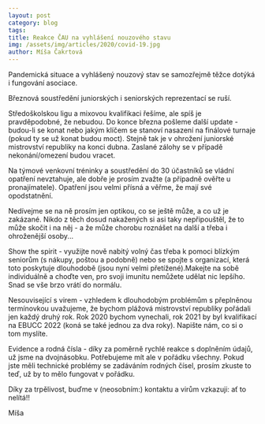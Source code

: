 ```yaml
---
layout: post
category: blog
tags:
title: Reakce ČAU na vyhlášení nouzového stavu
img: /assets/img/articles/2020/covid-19.jpg
author: Míša Čakrtová
---
```


Pandemická situace a vyhlášený nouzový stav se samozřejmě těžce dotýká i fungování asociace.

Březnová soustředění juniorských i seniorských reprezentací se ruší.

Středoškolskou ligu a mixovou kvalifikaci řešíme, ale spíš je pravděpodobné, že nebudou. Do konce března pošleme další update - budou-li se konat nebo jakým klíčem se stanoví nasazení na finálové turnaje (pokud ty se už konat budou moct). Stejně tak je v ohrožení juniorské mistrovství republiky na konci dubna. Zaslané zálohy se v případě nekonání/omezení budou vracet.

Na týmové venkovní tréninky a soustředění do 30 účastníků se vládní opatření nevztahuje, ale dobře je prosím zvažte (a případně ověřte u pronajímatele). Opatření jsou velmi přísná a věřme, že mají své opodstatnění.

Nedívejme se na ně prosím jen optikou, co se ještě může, a co už je zakázané. Nikdo z těch dosud nakažených si asi taky nepřipouštěl, že to může skočit i na něj - a že může chorobu roznášet na další a třeba i ohroženější osoby...

Show the spirit - využijte nově nabitý volný čas třeba k pomoci blízkým seniorům (s nákupy, poštou a podobně) nebo se spojte s organizací, která toto poskytuje dlouhodobě (jsou nyní velmi přetížené).Makejte na sobě individuálně a choďte ven, pro svoji imunitu nemůžete udělat nic lepšího. Snad se vše brzo vrátí do normálu.

Nesouvisející s virem - vzhledem k dlouhodobým problémům s přeplněnou termínovkou uvažujeme, že bychom plážová mistrovství republiky pořádali jen každý druhý rok. Rok 2020 bychom vynechali, rok 2021 by byl kvalifikací na EBUCC 2022 (koná se také jednou za dva roky). Napište nám, co si o tom myslíte.

Evidence a rodná čísla - díky za poměrně rychlé reakce s doplněním údajů, už jsme na dvojnásobku. Potřebujeme mít ale v pořádku všechny. Pokud jste měli technické problémy se zadáváním rodných čísel, prosím zkuste to teď, už by to mělo fungovat v pořádku.

Díky za trpělivost, buďme v (neosobním:) kontaktu a virům vzkazuji: ať to nelítá!!

Míša
